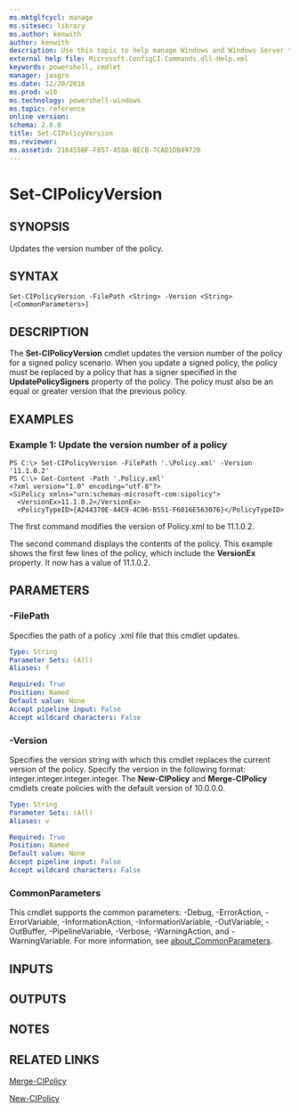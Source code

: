 ```yaml
---
ms.mktglfcycl: manage
ms.sitesec: library
ms.author: kenwith
author: kenwith
description: Use this topic to help manage Windows and Windows Server technologies with Windows PowerShell.
external help file: Microsoft.ConfigCI.Commands.dll-Help.xml
keywords: powershell, cmdlet
manager: jasgro
ms.date: 12/20/2016
ms.prod: w10
ms.technology: powershell-windows
ms.topic: reference
online version: 
schema: 2.0.0
title: Set-CIPolicyVersion
ms.reviewer:
ms.assetid: 216455BF-F857-458A-BECB-7CAD1DB4972B
---
```


# Set-CIPolicyVersion

## SYNOPSIS
Updates the version number of the policy.

## SYNTAX

```
Set-CIPolicyVersion -FilePath <String> -Version <String> [<CommonParameters>]
```

## DESCRIPTION
The **Set-CIPolicyVersion** cmdlet updates the version number of the policy for a signed policy scenario.
When you update a signed policy, the policy must be replaced by a policy that has a signer specified in the **UpdatePolicySigners** property of the policy.
The policy must also be an equal or greater version that the previous policy.

## EXAMPLES

### Example 1: Update the version number of a policy
```
PS C:\> Set-CIPolicyVersion -FilePath '.\Policy.xml' -Version '11.1.0.2' 
PS C:\> Get-Content -Path '.Policy.xml'
<?xml version="1.0" encoding="utf-8"?>
<SiPolicy xmlns="urn:schemas-microsoft-com:sipolicy">
  <VersionEx>11.1.0.2</VersionEx>
  <PolicyTypeID>{A244370E-44C9-4C06-B551-F6016E563076}</PolicyTypeID>
```

The first command modifies the version of Policy.xml to be 11.1.0.2.

The second command displays the contents of the policy.
This example shows the first few lines of the policy, which include the **VersionEx** property.
It now has a value of 11.1.0.2.

## PARAMETERS

### -FilePath
Specifies the path of a policy .xml file that this cmdlet updates.

```yaml
Type: String
Parameter Sets: (All)
Aliases: f

Required: True
Position: Named
Default value: None
Accept pipeline input: False
Accept wildcard characters: False
```

### -Version
Specifies the version string with which this cmdlet replaces the current version of the policy.
Specify the version in the following format: integer.integer.integer.integer.
The **New-CIPolicy** and **Merge-CIPolicy** cmdlets create policies with the default version of 10.0.0.0.

```yaml
Type: String
Parameter Sets: (All)
Aliases: v

Required: True
Position: Named
Default value: None
Accept pipeline input: False
Accept wildcard characters: False
```

### CommonParameters
This cmdlet supports the common parameters: -Debug, -ErrorAction, -ErrorVariable, -InformationAction, -InformationVariable, -OutVariable, -OutBuffer, -PipelineVariable, -Verbose, -WarningAction, and -WarningVariable. For more information, see [about_CommonParameters](http://go.microsoft.com/fwlink/?LinkID=113216).

## INPUTS

## OUTPUTS

## NOTES

## RELATED LINKS

[Merge-CIPolicy](./Merge-CIPolicy.md)

[New-CIPolicy](./New-CIPolicy.md)

